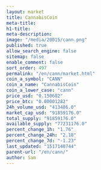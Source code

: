 ```yaml
---
layout: market
title: CannabisCoin
meta-title: 
h1-title: 
meta-description: 
image: "/media/20015/cann.png"
published: true
allow_search_engine: false
sitemap: false
enable_comment: false
sort_order: 497
permalink: "/en/cann/market.html"
coin_a_symbol: "CANN"
coin_a_name: "CannabisCoin"
coin_a_lower_case: "cann"
price_usd: "0.150602"
price_btc: "0.00001282"
24h_volume_usd: "413486.0"
market_cap_usd: "91859176.0"
total_supply: "91859176.0"
available_supply: "77231176.0"
percent_change_1h: "1.76"
percent_change_24h: "2.18"
percent_change_7d: "-1.23"
last_updated: "1517140744"
parent-url: "/en/cann/"
author: Sam
---
```


